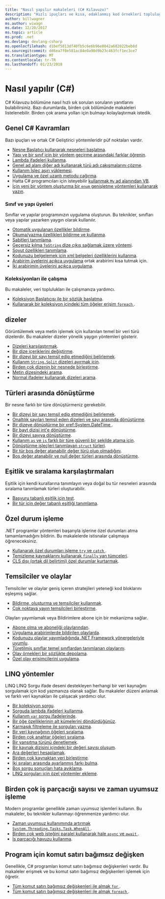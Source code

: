 ```yaml
---
title: "Nasıl yapılır makaleleri (C# Kılavuzu)"
description: "Hızlı ipuçları ve kısa, odaklanmış kod örnekleri topluluğu"
author: billwagner
ms.author: wiwagn
ms.date: 12/20/2017
ms.topic: article
ms.prod: .net
ms.devlang: devlang-csharp
ms.openlocfilehash: d1bef5813df40fb5c6e6b96e0042a682022beb8d
ms.sourcegitcommit: dd6ea7f0e581ac84e0a90d9b23c463fcf1ec3ce7
ms.translationtype: MT
ms.contentlocale: tr-TR
ms.lasthandoff: 01/23/2018
---
```

# <a name="how-to-c"></a>Nasıl yapılır (C#)

C# Kılavuzu bölümüne nasıl hızlı sık sorulan soruların yanıtlarını bulabilirsiniz. Bazı durumlarda, birden çok bölümünde makaleleri listelenebilir. Birden çok arama yolları için bulmayı kolaylaştırmak istedik. 

## <a name="general-c-concepts"></a>Genel C# Kavramları

Bazı ipuçları ve ortak C# Geliştirici yöntemleridir püf noktaları vardır.

- [Nesne Başlatıcı kullanarak nesneleri başlatma](../programming-guide/classes-and-structs/how-to-initialize-objects-by-using-an-object-initializer.md).
- [Yapı ve bir sınıf için bir yöntem geçirme arasındaki farklar öğrenin](../programming-guide/classes-and-structs/how-to-know-the-difference-passing-a-struct-and-passing-a-class-to-a-method.md).
- [Lambda ifadeleri kullanma](../programming-guide/statements-expressions-operators/how-to-use-lambda-expressions-outside-linq.md).
- [Genel ad alanı diğer adı kullanarak türü adı çakışmalarını çözme](../programming-guide/namespaces/how-to-use-the-global-namespace-alias.md).
- [Kullanım İşleç aşırı yüklemesi](../programming-guide/statements-expressions-operators/how-to-use-operator-overloading-to-create-a-complex-number-class.md).
- [Uygulama ve özel uzantı metodu çağırma](../programming-guide/classes-and-structs/how-to-implement-and-call-a-custom-extension-method.md).
- Hatta C# programcıları için isteyebilir [kullanmak `My` ad alanından VB](../programming-guide/namespaces/how-to-use-the-my-namespace.md).
- [İçin yeni bir yöntem oluşturma bir `enum` genişletme yöntemleri kullanarak yazın](../programming-guide/classes-and-structs/how-to-create-a-new-method-for-an-enumeration.md).

### <a name="class-and-struct-members"></a>Sınıf ve yapı üyeleri

Sınıflar ve yapılar programınızın uygulama oluşturun. Bu teknikler, sınıfları veya yapılar yazarken yaygın olarak kullanılır.

- [Otomatik uygulanan özellikler bildirme](../programming-guide/classes-and-structs/how-to-implement-a-lightweight-class-with-auto-implemented-properties.md).
- [Okuma/yazma özellikleri bildirme ve kullanma](../programming-guide/classes-and-structs/how-to-declare-and-use-read-write-properties.md).
- [Sabitleri tanımlama](../programming-guide/classes-and-structs/how-to-define-constants.md).
- [Geçersiz kılma `ToString` dize çıkış sağlamak üzere yöntemi](../programming-guide/classes-and-structs/how-to-override-the-tostring-method.md).
- [Soyut özellikleri tanımlama](../programming-guide/classes-and-structs/how-to-define-abstract-properties.md).
- [Kodunuzu belgelemek için xml belgeleri özelliklerini kullanma](../programming-guide/xmldoc/how-to-use-the-xml-documentation-features.md).
- [Arabirim üyelerini açıkça uygulama](../programming-guide/interfaces/how-to-explicitly-implement-interface-members.md) ortak arabirimi kısa tutmak için.
- [İki arabirimin üyelerini açıkça uygulama](../programming-guide/interfaces/how-to-explicitly-implement-members-of-two-interfaces.md).

### <a name="working-with-collections"></a>Koleksiyonları ile çalışma

Bu makaleler, veri toplulukları ile çalışmanıza yardımcı.

- [Koleksiyon Başlatıcısı ile bir sözlük başlatma](../programming-guide/classes-and-structs/how-to-initialize-a-dictionary-with-a-collection-initializer.md).
- [Kullanarak bir koleksiyon içindeki tüm öğeler erişim `foreach` ](../programming-guide/classes-and-structs/how-to-access-a-collection-class-with-foreach.md).

## <a name="strings"></a>dizeler

Görüntülemek veya metin işlemek için kullanılan temel bir veri türü dizelerdir. Bu makaleler dizeler yönelik yaygın yöntemleri gösterir.

- [Dizeleri karşılaştırmak](../programming-guide/strings/how-to-compare-strings.md).
- [Bir dize içeriklerini değiştirme](../programming-guide/strings/how-to-modify-string-contents.md).
- [Bir dizeyi bir sayı temsil edip etmediğini belirlemek](../programming-guide/strings/how-to-determine-whether-a-string-represents-a-numeric-value.md).
- [Kullanım `String.Split` dizeleri ayırmak için](parse-strings-using-split.md).
- [Birden çok dizenin bir nesnede birleştirme](concatenate-multiple-strings.md).
- [Metin dizesindeki arama](../programming-guide/strings/how-to-search-strings-using-string-methods.md).
- [Normal ifadeler kullanarak dizeleri arama](../programming-guide/strings/how-to-search-strings-using-regular-expressions.md).

## <a name="convert-between-types"></a>Türleri arasında dönüştürme

Bir nesne farklı bir türe dönüştürmeniz gerekebilir.

- [Bir dizeyi bir sayı temsil edip etmediğini belirlemek](../programming-guide/strings/how-to-determine-whether-a-string-represents-a-numeric-value.md).
- [Onaltılık sayıları temsil eden dizeleri ve sayı arasında dönüştürme](../programming-guide/types/how-to-convert-between-hexadecimal-strings-and-numeric-types.md).
- [Bir dizeye dönüştürme bir <xref:System.DateTime> ](../programming-guide/strings/how-to-convert-a-string-to-a-datetime.md).
- [Bir bayt dizisi int'e dönüştürme](../programming-guide/types/how-to-convert-a-byte-array-to-an-int.md).
- [Bir dizeyi sayıya dönüştürme](../programming-guide/types/how-to-convert-a-string-to-a-number.md).
- [Kullanım `as` ve `is` farklı bir türe güvenli bir şekilde atama için](../programming-guide/types/how-to-safely-cast-by-using-as-and-is-operators.md).
- [Dönüştürme işleçleri tanımlayan `struct` türleri](../programming-guide/statements-expressions-operators/how-to-implement-user-defined-conversions-between-structs.md).
- [Bir tür boş değer atanabilir değer türü olup olmadığını](../programming-guide/nullable-types/how-to-identify-a-nullable-type.md).
- [Boş değer atanabilir ve null değer türleri arasında dönüştürme](../programming-guide/nullable-types/how-to-safely-cast-from-bool-to-bool.md).

## <a name="equality-and-ordering-comparisons"></a>Eşitlik ve sıralama karşılaştırmaları

Eşitlik için kendi kurallarına tanımlayın veya doğal bu tür nesneleri arasında sıralama tanımlamak türleri oluşturabilir.

- [Başvuru tabanlı eşitlik için test](../programming-guide/statements-expressions-operators/how-to-test-for-reference-equality-identity.md).
- [Bir tür için değer tabanlı eşitliği tanımlama](../programming-guide/statements-expressions-operators/how-to-define-value-equality-for-a-type.md).

## <a name="exception-handling"></a>Özel durum işleme

.NET programlar yöntemleri başarıyla işlerine özel durumları atma tamamlamadığını bildirin. Bu makalelerde istisnalar çalışmaya öğreneceksiniz.

- [Kullanarak özel durumları işleme `try` ve `catch` ](../programming-guide/exceptions/how-to-handle-an-exception-using-try-catch.md).
- [Temizleme kaynaklarını kullanarak `finally` yan tümceleri](../programming-guide/exceptions/how-to-execute-cleanup-code-using-finally.md).
- [CLS dışı (ortak dil belirtimi) özel durumlar kurtarmak](../programming-guide/exceptions/how-to-catch-a-non-cls-exception.md).

## <a name="delegates-and-events"></a>Temsilciler ve olaylar

Temsilciler ve olaylar geniş içeren stratejileri yeteneği kod bloklarını eşleşmiş sağlar.

- [Bildirme, oluşturma ve temsilciler kullanmak](../programming-guide/delegates/how-to-declare-instantiate-and-use-a-delegate.md).
- [Çok noktaya yayın temsilcileri birleştirme](../programming-guide/delegates/how-to-combine-delegates-multicast-delegates.md).

Olayları yayımlamak veya Bildirimlere abone için bir mekanizma sağlar.

- [Abone olma ve aboneliği olaylarından](../programming-guide/events/how-to-subscribe-to-and-unsubscribe-from-events.md).
- [Uygulama arabirimlerde bildirilen olaylarda](../programming-guide/events/how-to-implement-interface-events.md).
- [Kodunuzu olaylar yayımladığında .NET Framework yönergeleriyle uyumlu](../programming-guide/events/how-to-publish-events-that-conform-to-net-framework-guidelines.md).
- [Türetilmiş sınıflar temel sınıflardan tanımlanan olaylarını](../programming-guide/events/how-to-raise-base-class-events-in-derived-classes.md).
- [Olay örnekleri bir sözlükte depolama](../programming-guide/events/how-to-use-a-dictionary-to-store-event-instances.md).
- [Özel olay erişimcilerini uygulama](../programming-guide/events/how-to-implement-custom-event-accessors.md).

## <a name="linq-practices"></a>LINQ yöntemler

LINQ LINQ Sorgu ifade deseni destekleyen herhangi bir veri kaynağını sorgulamak için kod yazmanıza olanak sağlar. Bu makaleler düzeni anlamak ve farklı veri kaynakları ile çalışacak yardımcı olur.

- [Bir koleksiyon sorgu](../programming-guide/concepts/linq/how-to-query-an-arraylist-with-linq.md).
- [Sorguda lambda ifadeleri kullanma](../programming-guide/statements-expressions-operators/how-to-use-lambda-expressions-in-a-query.md).
- [Kullanım `var` sorgu ifadelerinde](../programming-guide/classes-and-structs/how-to-use-implicitly-typed-local-variables-and-arrays-in-a-query-expression.md).
- [Bir öğe özelliklerinin alt kümelerini döndürdüğünüz](../programming-guide/classes-and-structs/how-to-return-subsets-of-element-properties-in-a-query.md).
- [Karmaşık filtreleme ile sorguları yazma](../programming-guide/concepts/linq/how-to-write-queries-with-complex-filtering.md).
- [Bir veri kaynağının öğeleri sıralama](../programming-guide/concepts/linq/how-to-sort-elements.md).
- [Birden çok anahtar öğeleri sıralama](../programming-guide/concepts/linq/how-to-sort-elements-on-multiple-keys.md).
- [Bir yansıtma türünü denetlemek](../programming-guide/concepts/linq/how-to-control-the-type-of-a-projection.md).
- [Bir kaynak dizisini içindeki bir değeri sayısı oluşum](../programming-guide/concepts/linq/how-to-count-occurrences-of-a-word-in-a-string-linq.md).
- [Ara değerleri hesaplamak](../programming-guide/concepts/linq/how-to-calculate-intermediate-values.md).
- [Birden çok kaynaktan veri birleştirme](../programming-guide/concepts/linq/how-to-populate-object-collections-from-multiple-sources-linq.md).
- [İki sıraları arasında ayarlanmış farkı bulma](../programming-guide/concepts/linq/how-to-find-the-set-difference-between-two-lists-linq.md).
- [Boş sorgu sonuçları hata ayıklama](../programming-guide/concepts/linq/how-to-debug-empty-query-results-sets.md).
- [LINQ sorguları için özel yöntemler ekleme](../programming-guide/concepts/linq/how-to-add-custom-methods-for-linq-queries.md).

## <a name="multiple-threads-and-async-processing"></a>Birden çok iş parçacığı sayısı ve zaman uyumsuz işleme

Modern programlar genellikle zaman uyumsuz işlemleri kullanın. Bu makaleler, bu teknikler kullanmayı öğrenmenize yardımcı olur.

- [Zaman uyumsuz kullanımında artırmak `System.Threading.Tasks.Task.WhenAll` ](../programming-guide/concepts/async/how-to-extend-the-async-walkthrough-by-using-task-whenall.md).
- [Birden çok web isteğini paralel kullanarak hale `async` ve `await` ](../programming-guide/concepts/async/how-to-make-multiple-web-requests-in-parallel-by-using-async-and-await.md).
- [İş parçacığı havuzu kullanma](../programming-guide/concepts/threading/how-to-use-a-thread-pool.md).

## <a name="command-line-args-to-your-program"></a>Program için komut satırı bağımsız değişken

Genellikle, C# programları komut satırı bağımsız değişkenleri vardır. Bu makaleler erişmek ve bu komut satırı bağımsız değişkenleri işlemek için öğretir.

- [Tüm komut satırı bağımsız değişkenleri ile almak `for` ](../programming-guide/main-and-command-args/how-to-display-command-line-arguments.md).
- [Tüm komut satırı bağımsız değişkenleri ile almak `foreach` ](../programming-guide/main-and-command-args/how-to-access-command-line-arguments-using-foreach.md).
